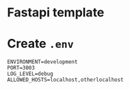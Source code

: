 # Fastapi template

# Create `.env`
```shell
ENVIRONMENT=development
PORT=3003
LOG_LEVEL=debug
ALLOWED_HOSTS=localhost,otherlocalhost
```
